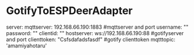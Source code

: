 # GotifyToESPDeerAdapter
server:
  mqttserver: 192.168.66.190:1883 #mqttserver and port
  username: ""
  password: ""
  clientid: ""
  hostserver: ws://192.168.66.190:88 #gotifyserver and port
  clienttoken: "Csfsdafadsfasdf" #gotify clienttoken
  mqtttopic: 'amamiyahotaru'
